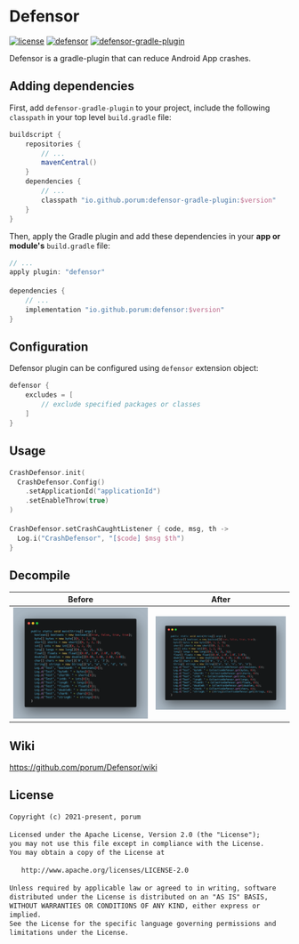 # Defensor

[![license](https://img.shields.io/badge/license-Apache--2.0-blue.svg)](https://www.apache.org/licenses/LICENSE-2.0)
[![defensor](https://img.shields.io/badge/defensor-1.3.6-brightgreen.svg)](https://search.maven.org/artifact/io.github.porum/defensor/1.3.6/aar)
[![defensor-gradle-plugin](https://img.shields.io/badge/defensor--gradle--plugin-1.3.6-brightgreen.svg)](https://search.maven.org/artifact/io.github.porum/defensor-gradle-plugin/1.3.6/jar)

Defensor is a gradle-plugin that can reduce Android App crashes.

## Adding dependencies

First, add `defensor-gradle-plugin` to your project, include the following `classpath` in your top level `build.gradle` file:

```groovy
buildscript {
    repositories {
        // ...
        mavenCentral()
    }
    dependencies {
        // ...
        classpath "io.github.porum:defensor-gradle-plugin:$version"
    }
}
```

Then, apply the Gradle plugin and add these dependencies in your **app or module's** `build.gradle` file:

```groovy
// ...
apply plugin: "defensor"

dependencies {
    // ...
    implementation "io.github.porum:defensor:$version"
}
```

## Configuration

Defensor plugin can be configured using `defensor` extension object:

```groovy
defensor {
    excludes = [
        // exclude specified packages or classes
    ]
}
```

## Usage

```kotlin
CrashDefensor.init(
  CrashDefensor.Config()
    .setApplicationId("applicationId")
    .setEnableThrow(true)
)

CrashDefensor.setCrashCaughtListener { code, msg, th ->
  Log.i("CrashDefensor", "[$code] $msg $th")
}
```

## Decompile

|             Before             |            After             |
| :----------------------------: | :--------------------------: |
| ![before](./assets/before.png) | ![after](./assets/after.png) |

## Wiki

https://github.com/porum/Defensor/wiki

## License

```
Copyright (c) 2021-present, porum

Licensed under the Apache License, Version 2.0 (the "License");
you may not use this file except in compliance with the License.
You may obtain a copy of the License at

   http://www.apache.org/licenses/LICENSE-2.0

Unless required by applicable law or agreed to in writing, software
distributed under the License is distributed on an "AS IS" BASIS,
WITHOUT WARRANTIES OR CONDITIONS OF ANY KIND, either express or implied.
See the License for the specific language governing permissions and
limitations under the License.
```

